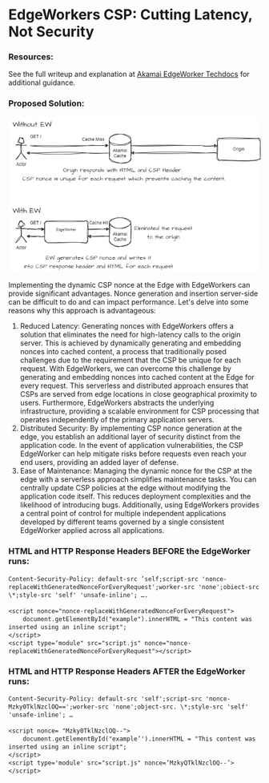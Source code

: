# EdgeWorkers CSP: Cutting Latency, Not Security

### Resources:
See the full writeup and explanation at [Akamai EdgeWorker Techdocs](https://techdocs.akamai.com/edgeworkers/docs/content-security-policy) for additional guidance.

### Proposed Solution:
![img.png](img.png)

Implementing the dynamic CSP nonce at the Edge with EdgeWorkers can provide significant advantages. Nonce generation and insertion server-side can be difficult to do and can impact performance. Let's delve into some reasons why this approach is advantageous:

1. Reduced Latency:
Generating nonces with EdgeWorkers offers a solution that eliminates the need for high-latency calls to the origin server. This is achieved by dynamically generating and embedding nonces into cached content, a process that traditionally posed challenges due to the requirement that the CSP be unique for each request.
With EdgeWorkers, we can overcome this challenge by generating and embedding nonces into cached content at the Edge for every request. This serverless and distributed approach ensures that CSPs are served from edge locations in close geographical proximity to users. Furthermore, EdgeWorkers abstracts the underlying infrastructure, providing a scalable environment for CSP processing that operates independently of the primary application servers.
2. Distributed Security:
By implementing CSP nonce generation at the edge, you establish an additional layer of security distinct from the application code. In the event of application vulnerabilities, the CSP EdgeWorker can help mitigate risks before requests even reach your end users, providing an added layer of defense. 
3. Ease of Maintenance:
Managing the dynamic nonce for the CSP at the edge with a serverless approach simplifies maintenance tasks. You can centrally update CSP policies at the edge without modifying the application code itself. This reduces deployment complexities and the likelihood of introducing bugs. Additionally, using EdgeWorkers provides a central point of control for multiple independent applications developed by different teams governed by a single consistent EdgeWorker applied across all applications.

### HTML and HTTP Response Headers BEFORE the EdgeWorker runs:
```
Content-Security-Policy: default-src ’self;script-src 'nonce-replaceWithGeneratedNonceForEveryRequest';worker-src 'none';obiect-src \*;style-src 'self' 'unsafe-inline'; ….

<script nonce="nonce-replaceWithGeneratedNonceForEveryRequest">
    document.getElementById("example").innerHTML = "This content was inserted using an inline script";
</script>
<script type=‘module" src="script.js" nonce="nonce-replaceWithGeneratedNonceForEveryRequest"></script>

```

### HTML and HTTP Response Headers AFTER the EdgeWorker runs:
```
Content-Security-Policy: default-src 'self';script-src 'nonce-Mzky0TklNzclOQ==';worker-src 'none';object-src. \*;style-src 'self' 'unsafe-inline'; …

<script nonce= "Mzky0TklNzclOQ--">
    document.getElementById("example’').innerHTML = "This content was inserted using an inline script";
</script>
<script type='module' src="script.js" nonce=’MzkyQTklNzclOQ--’></script>
```
